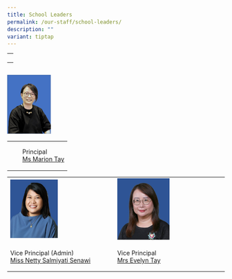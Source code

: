 ```yaml
---
title: School Leaders
permalink: /our-staff/school-leaders/
description: ""
variant: tiptap
---
```

<table><tbody><tr><td rowspan="1" colspan="1"><p></p></td></tr></tbody></table><table><tbody><tr></tr></tbody></table><div class="isomer-image-wrapper"><img style="width: 20%;" height="auto" width="100%" alt="" src="/images/Miss_Marion_Tay_Principal.png"></div><table><tbody><tr><td rowspan="1" colspan="1"><p></p></td><td rowspan="1" colspan="1"><p></p></td><td rowspan="1" colspan="1"><p>Principal<br><a href="mailto:marion_tay@schools.gov.sg" rel="noopener noreferrer" target="_blank"><u>Ms Marion Tay</u></a></p></td></tr></tbody></table><table><tbody><tr><td rowspan="1" colspan="1"><div class="isomer-image-wrapper"><img style="width: 50%;" height="auto" width="100%" src="/images/vpa.jpeg"></div></td><td rowspan="1" colspan="1"><p></p></td><td rowspan="1" colspan="1"><div class="isomer-image-wrapper"><img style="width: 50%;" height="auto" width="100%" src="/images/Mrs%20Evelyn%20Tay.jpeg"></div></td></tr><tr><td rowspan="1" colspan="1"><p>Vice Principal (Admin)<br><a href="mailto:netty_salmiyati_senawi@schools.gov.sg" rel="noopener noreferrer" target="_blank"><u>Miss Netty Salmiyati Senawi</u></a></p></td><td rowspan="1" colspan="1"><p></p></td><td rowspan="1" colspan="1"><p>Vice Principal<br><a href="mailto:evelyn_goh@schools.gov.sg" rel="noopener noreferrer" target="_blank"><u>Mrs Evelyn Tay</u></a></p></td></tr></tbody></table><p></p>
